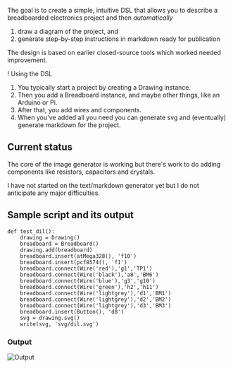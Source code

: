 The goal is to create a simple, intuitive DSL that allows you to describe a
breadboarded electronics project and then *automatically*
1. draw a diagram of the project, and
2. generate step-by-step instructions in markdown ready for publication

The design is based on earlier closed-source tools which worked needed improvement.

! Using the DSL

1. You typically start a project by creating a Drawing instance.
1. Then you add a Breadboard instance, and maybe other things, like an Arduino or Pi.
1. After that, you add wires and components.
1. When you've added all you need you can generate svg and (eventually)
generate markdown for the project.

## Current status

The core of the image generator is working but there's work to do adding components like resistors,
capacitors and crystals.

I have not started on the text/markdown generator yet  but I do not anticipate any major
difficulties.

## Sample script and its output

    def test_dil():
        drawing = Drawing()
        breadboard = Breadboard()
        drawing.add(breadboard)
        breadboard.insert(atMega328(), 'f10')
        breadboard.insert(pcf8574(), 'f1')
        breadboard.connect(Wire('red'),'g1','TP1')
        breadboard.connect(Wire('black'),'a8','BM6')
        breadboard.connect(Wire('blue'),'g3','g10')
        breadboard.connect(Wire('green'),'h2','h11')
        breadboard.connect(Wire('lightgrey'),'d1','BM1')
        breadboard.connect(Wire('lightgrey'),'d2','BM2')
        breadboard.connect(Wire('lightgrey'),'d3','BM3')
        breadboard.insert(Button(), 'd8')
        svg = drawing.svg()
        write(svg, 'svg/dil.svg')
        
       
### Output
![Output](svg/dil.png)